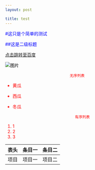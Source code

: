 ```yaml
---
layout: post

title: test
---
```

<font color = blue>
#这只是个简单的测试

##这是二级标题
<font color = black>

[点击跳转至百度](http://www.baidu.com)

![图片](https://upload-images.jianshu.io/upload_images/703764-605e3cc2ecb664f6.jpg?imageMogr2/auto-orient/strip%7CimageView2/2/w/1240)

<font color = red>

                                 无序列表

* 黄瓜
* 西瓜
* 冬瓜

                                  有序列表
1. 1
2. 2
3. 3

表头|条目一|条目二
:---:|:---:|:---:
项目|项目一|项目二

